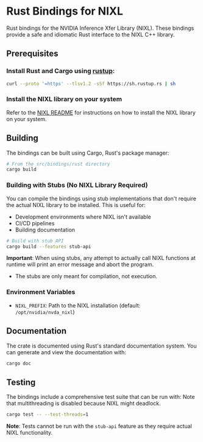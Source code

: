 # Rust Bindings for NIXL

Rust bindings for the NVIDIA Inference Xfer Library (NIXL). These bindings provide a safe and idiomatic Rust interface to the NIXL C++ library.

## Prerequisites

### Install Rust and Cargo using [rustup](https://rustup.rs/):

```bash
curl --proto '=https' --tlsv1.2 -sSf https://sh.rustup.rs | sh
```

### Install the NIXL library on your system

Refer to the [NIXL README](https://github.com/ai-dynamo/nixl/blob/main/README.md) for instructions on how to install the NIXL library on your system.



## Building

The bindings can be built using Cargo, Rust's package manager:

```bash
# From the src/bindings/rust directory
cargo build
```

### Building with Stubs (No NIXL Library Required)

You can compile the bindings using stub implementations that don't require the actual NIXL library to be installed. This is useful for:
- Development environments where NIXL isn't available
- CI/CD pipelines
- Building documentation

```bash
# Build with stub API
cargo build --features stub-api
```

**Important**: When using stubs, any attempt to actually call NIXL functions at runtime will print an error message and abort the program. 
- The stubs are only meant for compilation, not execution.

### Environment Variables

- `NIXL_PREFIX`: Path to the NIXL installation (default: `/opt/nvidia/nvda_nixl`)

## Documentation

The crate is documented using Rust's standard documentation system. You can generate and view the documentation with:

```bash
cargo doc
```


## Testing

The bindings include a comprehensive test suite that can be run with:
Note that multithreading is disabled because NIXL might deadlock.

```bash
cargo test -- --test-threads=1
```

**Note**: Tests cannot be run with the `stub-api` feature as they require actual NIXL functionality.